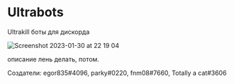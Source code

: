 # Ultrabots
Ultrakill боты для дискорда

![Screenshot 2023-01-30 at 22 19 04](https://user-images.githubusercontent.com/90187830/215574041-fedec490-3f00-4b97-a881-d0a00196ddf9.png)

описание лень делать, потом.

Создатели: egor835#4096, parky#0220, fnm08#7660, Totally a cat#3606
